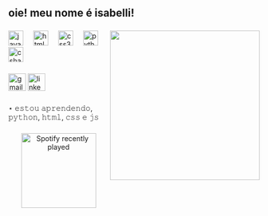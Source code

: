 <h2 align="left">oie! meu nome é isabelli!</h2>

###

<img align="right" height="300" src="https://64.media.tumblr.com/4838640a23b50bf6ac09ad5c7e27060d/tumblr_inline_n25dvdMbDm1qhwjx8.gif"  />

###

<div align="left">
  <img src="https://cdn.jsdelivr.net/gh/devicons/devicon/icons/javascript/javascript-original.svg" height="30" alt="javascript logo"  />
  <img width="12" />
  <img src="https://cdn.jsdelivr.net/gh/devicons/devicon/icons/html5/html5-original.svg" height="30" alt="html5 logo"  />
  <img width="12" />
  <img src="https://cdn.jsdelivr.net/gh/devicons/devicon/icons/css3/css3-original.svg" height="30" alt="css3 logo"  />
  <img width="12" />
  <img src="https://cdn.jsdelivr.net/gh/devicons/devicon/icons/python/python-original.svg" height="30" alt="python logo"  />
  <img width="12" />
  <img src="https://cdn.jsdelivr.net/gh/devicons/devicon/icons/csharp/csharp-original.svg" height="30" alt="csharp logo"  />
</div>

###

<div align="left">
  <img src="https://img.shields.io/static/v1?message=Gmail&logo=gmail&label=&color=D14836&logoColor=white&labelColor=&style=for-the-badge" height="35" alt="gmail logo"  />
  <img src="https://img.shields.io/static/v1?message=LinkedIn&logo=linkedin&label=&color=0077B5&logoColor=white&labelColor=&style=for-the-badge" height="35" alt="linkedin logo"  />
</div>

###

<p align="left">⋆ 𝚎𝚜𝚝𝚘𝚞 𝚊𝚙𝚛𝚎𝚗𝚍𝚎𝚗𝚍𝚘, 𝚙𝚢𝚝𝚑𝚘𝚗, 𝚑𝚝𝚖𝚕, 𝚌𝚜𝚜 𝚎 𝚓𝚜</p>

###

<div align="center">
  <a href="https://open.spotify.com/user/31v24stnlnagvkiwnmkla3vfxkk4">
    <img src="https://spotify-recently-played-readme.vercel.app/api?user=31v24stnlnagvkiwnmkla3vfxkk4&count=2" height="150" alt="Spotify recently played"  />
  </a>
</div>

###
